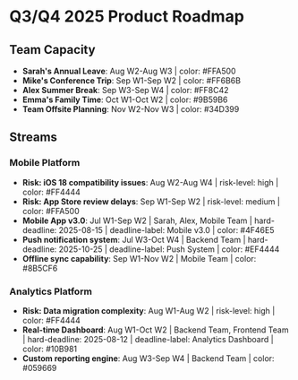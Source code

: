 # Q3/Q4 2025 Product Roadmap

## Team Capacity
- **Sarah's Annual Leave**: Aug W2-Aug W3 | color: #FFA500
- **Mike's Conference Trip**: Sep W1-Sep W2 | color: #FF6B6B
- **Alex Summer Break**: Sep W3-Sep W4 | color: #FF8C42
- **Emma's Family Time**: Oct W1-Oct W2 | color: #9B59B6
- **Team Offsite Planning**: Nov W2-Nov W3 | color: #34D399

## Streams

### Mobile Platform
- **Risk: iOS 18 compatibility issues**: Aug W2-Aug W4 | risk-level: high | color: #FF4444
- **Risk: App Store review delays**: Sep W1-Sep W2 | risk-level: medium | color: #FFA500
- **Mobile App v3.0**: Jul W1-Sep W2 | Sarah, Alex, Mobile Team | hard-deadline: 2025-08-15 | deadline-label: Mobile v3.0 | color: #4F46E5
- **Push notification system**: Jul W3-Oct W4 | Backend Team | hard-deadline: 2025-10-25 | deadline-label: Push System | color: #EF4444
- **Offline sync capability**: Sep W1-Nov W2 | Mobile Team | color: #8B5CF6

### Analytics Platform
- **Risk: Data migration complexity**: Aug W1-Aug W2 | risk-level: high | color: #FF4444
- **Real-time Dashboard**: Aug W1-Oct W2 | Backend Team, Frontend Team | hard-deadline: 2025-08-12 | deadline-label: Analytics Dashboard | color: #10B981
- **Custom reporting engine**: Aug W3-Sep W4 | Backend Team | color: #059669

